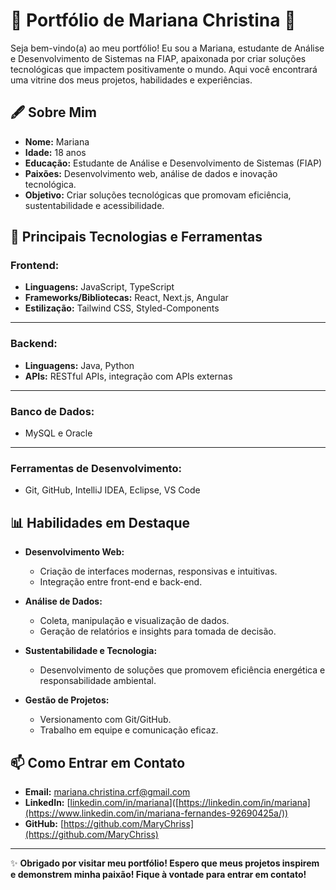 # 🌟 **Portfólio de Mariana Christina** 🌟  

Seja bem-vindo(a) ao meu portfólio! Eu sou a Mariana, estudante de Análise e Desenvolvimento de Sistemas na FIAP, apaixonada por criar soluções tecnológicas que impactem positivamente o mundo. Aqui você encontrará uma vitrine dos meus projetos, habilidades e experiências. 


## 🖋️ **Sobre Mim**  

- **Nome:** Mariana  
- **Idade:** 18 anos  
- **Educação:** Estudante de Análise e Desenvolvimento de Sistemas (FIAP)  
- **Paixões:** Desenvolvimento web, análise de dados e inovação tecnológica.  
- **Objetivo:** Criar soluções tecnológicas que promovam eficiência, sustentabilidade e acessibilidade.  

## 🚀 **Principais Tecnologias e Ferramentas**  

### **Frontend:**  
- **Linguagens:** JavaScript, TypeScript
- **Frameworks/Bibliotecas:** React, Next.js, Angular  
- **Estilização:** Tailwind CSS, Styled-Components

---

### **Backend:**  
- **Linguagens:** Java, Python  
- **APIs:** RESTful APIs, integração com APIs externas

---

### **Banco de Dados:**  
- MySQL e Oracle

---

### **Ferramentas de Desenvolvimento:**  
- Git, GitHub, IntelliJ IDEA, Eclipse, VS Code  

## 📊 **Habilidades em Destaque**  

- **Desenvolvimento Web:**  
  - Criação de interfaces modernas, responsivas e intuitivas.  
  - Integração entre front-end e back-end.  

- **Análise de Dados:**  
  - Coleta, manipulação e visualização de dados.  
  - Geração de relatórios e insights para tomada de decisão.  

- **Sustentabilidade e Tecnologia:**  
  - Desenvolvimento de soluções que promovem eficiência energética e responsabilidade ambiental.  

- **Gestão de Projetos:**  
  - Versionamento com Git/GitHub.  
  - Trabalho em equipe e comunicação eficaz.  

## 📫 **Como Entrar em Contato**  

- **Email:** [mariana.christina.crf@gmail.com](mailto:mariana.christina.crf@gmail.com)  
- **LinkedIn:** [[linkedin.com/in/mariana](https://www.linkedin.com/in/mariana-fernandes-92690425a/)]([https://linkedin.com/in/mariana](https://www.linkedin.com/in/mariana-fernandes-92690425a/))  
- **GitHub:** [https://github.com/MaryChriss](https://github.com/MaryChriss)   

---

✨ **Obrigado por visitar meu portfólio! Espero que meus projetos inspirem e demonstrem minha paixão! Fique à vontade para entrar em contato!**
